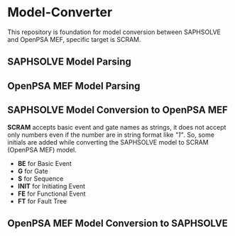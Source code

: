 # Model-Converter
This repository is foundation for model conversion between SAPHSOLVE and OpenPSA MEF, specific
target is SCRAM.

## SAPHSOLVE Model Parsing


## OpenPSA MEF Model Parsing


## SAPHSOLVE Model Conversion to OpenPSA MEF
**SCRAM** accepts basic event and gate names as strings,
it does not accept only numbers even if the number are in string format like *"1"*.
So, some initials are added while converting the SAPHSOLVE model to SCRAM (OpenPSA MEF) model.

- **BE** for Basic Event
- **G** for Gate
- **S** for Sequence
- **INIT** for Initiating Event
- **FE** for Functional Event
- **FT** for Fault Tree
## OpenPSA MEF Model Conversion to SAPHSOLVE
